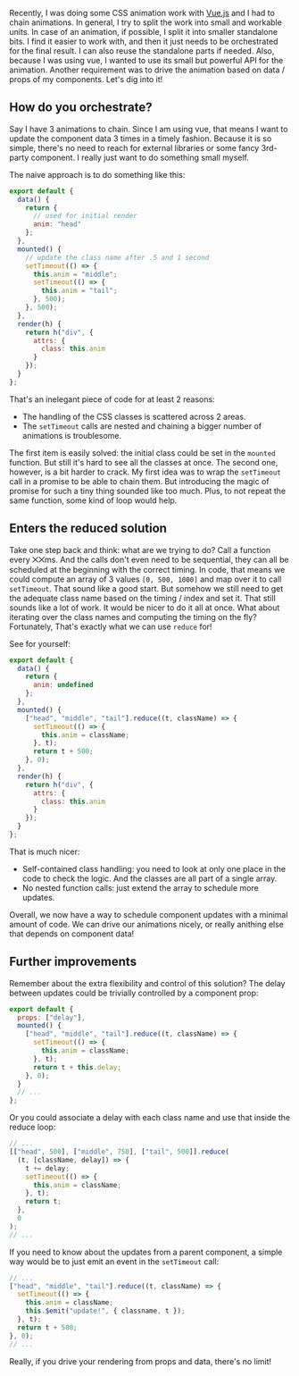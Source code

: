 <!--
title = "A small pattern to schedule animations"
description = "Reducing for scheduling"
author = "Aurélien Scoubeau"
lang = "en"
date = 2017-05-31T22:22:22Z
tags = ["javascript", "vue.js", "animation"]
cover = "http://res.cloudinary.com/qur2/image/upload/c_crop,g_center,h_711,q_auto:good,w_1440/v1525438510/blog/droste-clock_ancjhf.jpg"

[cover_credit]
by = "Jlhopgood"
by_url = "https://www.flickr.com/photos/jlhopgood/"
via = "Flickr (Creative Commons)"
via_url = "https://www.flickr.com/photos/jlhopgood/6795353385/"
-->
Recently, I was doing some CSS animation work with [Vue.js](https://vuejs.org/) and I had to chain animations. In general, I try to split the work into small and workable units. In case of an animation, if possible, I split it into smaller standalone bits. I find it easier to work with, and then it just needs to be orchestrated for the final result. I can also reuse the standalone parts if needed.
Also, because I was using vue, I wanted to use its small but powerful API for the animation. Another requirement was to drive the animation based on data / props of my components. Let's dig into it!

## How do you orchestrate?

Say I have 3 animations to chain. Since I am using vue, that means I want to update the component data 3 times in a timely fashion. Because it is so simple, there's no need to reach for external libraries or some fancy 3rd-party component. I really just want to do something small myself.

The naive approach is to do something like this:

```javascript
export default {
  data() {
    return {
      // used for initial render
      anim: "head"
    };
  },
  mounted() {
    // update the class name after .5 and 1 second
    setTimeout(() => {
      this.anim = "middle";
      setTimeout(() => {
        this.anim = "tail";
      }, 500);
    }, 500);
  },
  render(h) {
    return h("div", {
      attrs: {
        class: this.anim
      }
    });
  }
};
```

That's an inelegant piece of code for at least 2 reasons:

* The handling of the CSS classes is scattered across 2 areas.
* The `setTimeout` calls are nested and chaining a bigger number of animations is troublesome.

The first item is easily solved: the initial class could be set in the `mounted` function. But still it's hard to see all the classes at once.
The second one, however, is a bit harder to crack. My first idea was to wrap the `setTimeout` call in a promise to be able to chain them. But introducing the magic of promise for such a tiny thing sounded like too much. Plus, to not repeat the same function, some kind of loop would help.

## Enters the reduced solution

Take one step back and think: what are we trying to do? Call a function every ⨉⨉ms. And the calls don't even need to be sequential, they can all be scheduled at the beginning with the correct timing.
In code, that means we could compute an array of 3 values `[0, 500, 1000]` and map over it to call `setTimeout`. That sound like a good start. But somehow we still need to get the adequate class name based on the timing / index and set it. That still sounds like a lot of work. It would be nicer to do it all at once.
What about iterating over the class names and computing the timing on the fly? Fortunately, That's exactly what we can use `reduce` for!

See for yourself:

```javascript
export default {
  data() {
    return {
      anim: undefined
    };
  },
  mounted() {
    ["head", "middle", "tail"].reduce((t, className) => {
      setTimeout(() => {
        this.anim = className;
      }, t);
      return t + 500;
    }, 0);
  },
  render(h) {
    return h("div", {
      attrs: {
        class: this.anim
      }
    });
  }
};
```

That is much nicer:

* Self-contained class handling: you need to look at only one place in the code to check the logic. And the classes are all part of a single array.
* No nested function calls: just extend the array to schedule more updates.

Overall, we now have a way to schedule component updates with a minimal amount of code. We can drive our animations nicely, or really anithing else that depends on component data!

## Further improvements

Remember about the extra flexibility and control of this solution? The delay between updates could be trivially controlled by a component prop:

```javascript
export default {
  props: ["delay"],
  mounted() {
    ["head", "middle", "tail"].reduce((t, className) => {
      setTimeout(() => {
        this.anim = className;
      }, t);
      return t + this.delay;
    }, 0);
  }
  // ...
};
```

Or you could associate a delay with each class name and use that inside the reduce loop:

```javascript
// ...
[["head", 500], ["middle", 750], ["tail", 500]].reduce(
  (t, [className, delay]) => {
    t += delay;
    setTimeout(() => {
      this.anim = className;
    }, t);
    return t;
  },
  0
);
// ...
```

If you need to know about the updates from a parent component, a simple way would be to just emit an event in the `setTimeout` call:

```javascript
// ...
["head", "middle", "tail"].reduce((t, className) => {
  setTimeout(() => {
    this.anim = className;
    this.$emit("update!", { classname, t });
  }, t);
  return t + 500;
}, 0);
// ...
```

Really, if you drive your rendering from props and data, there's no limit!
